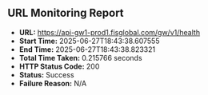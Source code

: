 ## URL Monitoring Report

- **URL:** https://api-gw1-prod1.fisglobal.com/gw/v1/health
- **Start Time:** 2025-06-27T18:43:38.607555
- **End Time:** 2025-06-27T18:43:38.823321
- **Total Time Taken:** 0.215766 seconds
- **HTTP Status Code:** 200
- **Status:** Success
- **Failure Reason:** N/A
